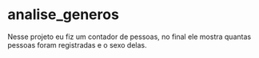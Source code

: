 # analise_generos

Nesse projeto eu fiz um contador de pessoas, no final ele mostra quantas pessoas foram registradas e o sexo delas.
